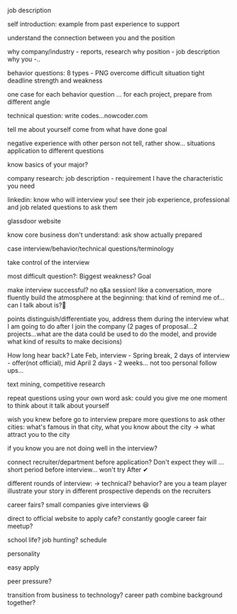job description

self introduction:
example from past experience to support

understand the connection between you and the position

why company/industry - reports, research
why position - job description
why you -..

behavior questions:
8 types - PNG
overcome difficult situation
tight deadline
strength and weakness

one case for each behavior question
... for each project, prepare from different angle

technical question:
write codes...nowcoder.com

tell me about yourself
come from what have done goal

negative experience with other person
not tell, rather show...
situations application to different questions

know basics of your major?

company research:
job description - requirement 
I have the characteristic you need

linkedin: know who will interview you! see their job experience, professional and job related questions to ask them

glassdoor website

know core business
don't understand: ask
show actually prepared

case interview/behavior/technical questions/terminology

take control of the interview

most difficult question?:
Biggest weakness? 
Goal

make interview successful?
no q&a session! like a conversation, more fluently
build the atmosphere at the beginning: that kind of remind me of... can I talk about is?:1st_place_medal:

points distinguish/differentiate you, address them during the interview
what I am going to do after I join the company (2 pages of proposal...2 projects...what are the data could be used to do the model, and provide what kind of results to make decisions)

How long hear back?
Late Feb, interview - Spring break, 2 days of interview - offer(not official), mid April
2 days - 2 weeks...
not too personal follow ups...

text mining, competitive research

repeat questions using your own word
ask: could you give me one moment to think about it
talk about yourself

wish you knew before go to interview
prepare more questions to ask
other cities: what's famous in that city, what you know about the city -> what attract you to the city

if you know you are not doing well in the interview?

connect recruiter/department before application?
Don't expect they will ...
short period before interview... won't try
After ✔

different rounds of interview:
-> technical? behavior? are you a team player
illustrate your story in different prospective
depends on the recruiters

career fairs?
small companies give interviews :laughing:

direct to official website to apply
cafe?
constantly google career fair
meetup?

school life? job hunting?
schedule

personality

easy apply

peer pressure?

transition from business to technology? career path
combine background together? 

